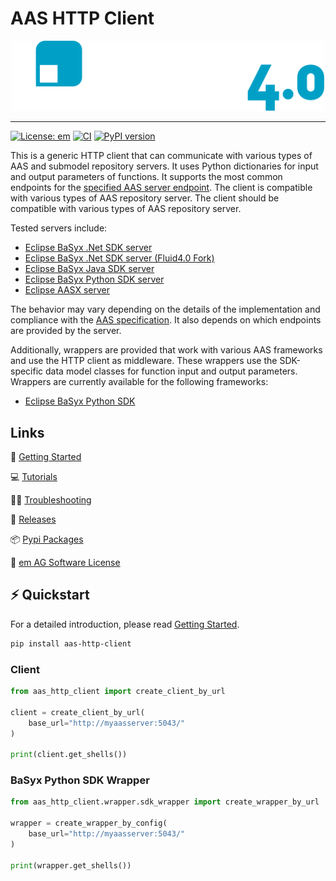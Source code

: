 <!-- TODO: Go through the readme and enter the information here -->

# AAS HTTP Client

<div align="center">
<!-- change this to your projects logo if you have on.
  If you don't have one it might be worth trying chatgpt dall-e to create one for you...
 -->
<img src="docs/assets/fluid_logo.svg" alt="aas_http_client" width=500 />
</div>

---

[![License: em](https://img.shields.io/badge/license-emSL-%23f8a602?label=License&labelColor=%23992b2e)](LICENSE)
[![CI](https://github.com/fluid40/aas-http-client/actions/workflows/CI.yml/badge.svg?branch=main&cache-bust=1)](https://github.com/fluid40/aas-http-client/actions)
[![PyPI version](https://img.shields.io/pypi/v/aas-http-client.svg)](https://pypi.org/project/aas-http-client/)

This is a generic HTTP client that can communicate with various types of AAS and submodel repository servers. It uses Python dictionaries for input and output parameters of functions. It supports the most common endpoints for the [specified AAS server endpoint](https://industrialdigitaltwin.io/aas-specifications/IDTA-01002/v3.1.1/specification/interfaces.html). The client is compatible with various types of AAS repository server.
The client should be compatible with various types of AAS repository server. 

Tested servers include:
- [Eclipse BaSyx .Net SDK server](https://github.com/eclipse-basyx/basyx-dotnet)
- [Eclipse BaSyx .Net SDK server (Fluid4.0 Fork)](https://github.com/fluid40/basyx-dotnet)
- [Eclipse BaSyx Java SDK server](https://github.com/eclipse-basyx/basyx-java-sdk)
- [Eclipse BaSyx Python SDK server](https://github.com/eclipse-basyx/basyx-python-sdk)
- [Eclipse AASX server](https://github.com/eclipse-aaspe)  

The behavior may vary depending on the details of the implementation and compliance with the [AAS specification](https://industrialdigitaltwin.org/en/content-hub/aasspecifications). It also depends on which endpoints are provided by the server.

Additionally, wrappers are provided that work with various AAS frameworks and use the HTTP client as middleware. These wrappers use the SDK-specific data model classes for function input and output parameters.
Wrappers are currently available for the following frameworks:
- [Eclipse BaSyx Python SDK](https://github.com/eclipse-basyx/basyx-python-sdk)

## Links

🚀 [Getting Started](docs/getting_started.md)

💻 [Tutorials](docs/tutorials.md)

👨‍⚕️ [Troubleshooting](docs/troubleshooting.md)

🤖 [Releases](http://github.com/fluid40/aas-http-client/releases)

📦 [Pypi Packages](https://pypi.org/project/aas-http-client/)

📜 [em AG Software License](LICENSE)

## ⚡ Quickstart

For a detailed introduction, please read [Getting Started](docs/getting_started.md).

```bash
pip install aas-http-client
````

### Client

```python
from aas_http_client import create_client_by_url

client = create_client_by_url(
    base_url="http://myaasserver:5043/"
)

print(client.get_shells())
```

### BaSyx Python SDK Wrapper

```python
from aas_http_client.wrapper.sdk_wrapper import create_wrapper_by_url

wrapper = create_wrapper_by_config(
    base_url="http://myaasserver:5043/"
)

print(wrapper.get_shells())
```